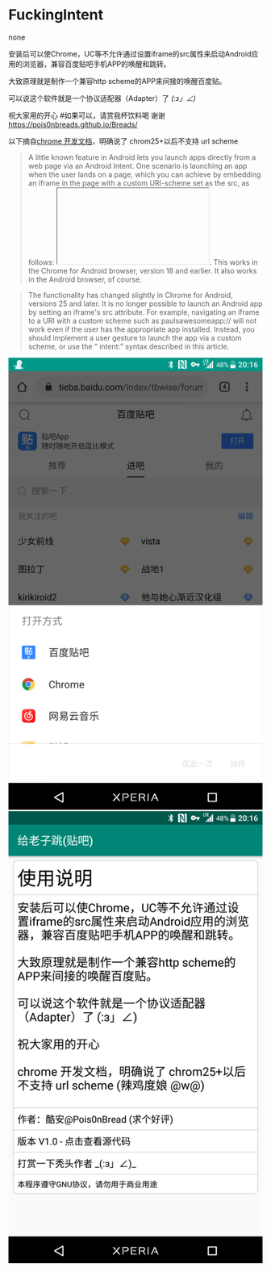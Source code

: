 # FuckingIntent
none


安装后可以使Chrome，UC等不允许通过设置iframe的src属性来启动Android应用的浏览器，兼容百度贴吧手机APP的唤醒和跳转。

大致原理就是制作一个兼容http scheme的APP来间接的唤醒百度贴。

可以说这个软件就是一个协议适配器（Adapter）了 _(:з」∠)_

祝大家用的开心 #如果可以，请赏我杯饮料喝 谢谢 https://pois0nbreads.github.io/Breads/

以下摘自[chrome 开发文档]( https://developer.chrome.com/multidevice/android/intents)，明确说了 chrom25+以后不支持 url scheme

> A little known feature in Android lets you launch apps directly from a web page via an Android Intent. One scenario is launching an app when the user lands on a page, which you can achieve by embedding an iframe in the page with a custom URI-scheme set as the src, as follows: <iframe src="paulsawesomeapp://page1"> </iframe>. This works in the Chrome for Android browser, version 18 and earlier. It also works in the Android browser, of course.

> The functionality has changed slightly in Chrome for Android, versions 25 and later. It is no longer possible to launch an Android app by setting an iframe's src attribute. For example, navigating an iframe to a URI with a custom scheme such as paulsawesomeapp:// will not work even if the user has the appropriate app installed. Instead, you should implement a user gesture to launch the app via a custom scheme, or use the “ intent:” syntax described in this article.

![image](https://github.com/Pois0nBreads/FuckingIntent/blob/master/images/Screenshot_20200126-201633.jpg)
![image](https://github.com/Pois0nBreads/FuckingIntent/blob/master/images/Screenshot_20200126-201651.jpg)
